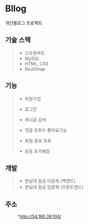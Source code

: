 # Bllog
개인블로그 프로젝트

## 기술 스택
> * 스프링부트
> * MySQL
> * HTML, CSS
> * BootStrap

## 기능
> * 회원가입
> 
> * 로그인
> 
> * 게시글 검색
> 
> * 댓글 조회수 좋아요기능
> 
> * 회원 정보 조회
> 
> * 등등 추가예정

## 개발
> * 한남대 컴공 이동복 (백엔드)
> * 한남대 컴공 임종혁 (프론트엔드)

## 주소
> *http://54.180.39.104/


